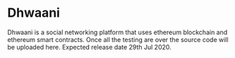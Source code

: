 # Dhwaani
Dhwaani is a social networking platform that uses ethereum blockchain and ethereum smart contracts.
Once all the testing are over the source code will be uploaded here.
Expected release date 29th Jul 2020.
